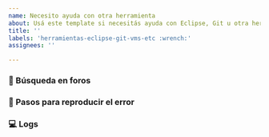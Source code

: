 ```yaml
---
name: Necesito ayuda con otra herramienta
about: Usá este template si necesitás ayuda con Eclipse, Git u otra herramienta.
title: ''
labels: 'herramientas-eclipse-git-vms-etc :wrench:'
assignees: ''

---
```


<!--
Contanos cuál es el contexto de tu duda o problema. No olvides buscar primero en el buscador de issues por si la duda ya fue resuelta antes. Si no se resuelve tu duda pero creés que el issue está relacionado, podés citarlo con un #.
-->

### 🔎 Búsqueda en foros
<!--
Contanos si investigaste sobre el tema en Google o en foros, y si encontraste algún post que sea de utilidad para darnos más contexto sobre el problema.
-->

### 📝 Pasos para reproducir el error
<!--
Contanos qué pasos seguiste en la interfaz de usuario para llegar hasta la duda o problema. Si se trata de comandos por consola, no subas capturas de pantalla, copiá el texto y pegalo acá. Podés darle formato código con (Ctrl + 'e').
-->

### 💻 Logs
<!--
Si obtuviste por consola o por pantalla algo que pueda ayudar a darnos más contexto, no subas capturas de pantalla, copiá el texto y pegalo acá. Podés darle formato código con (Ctrl + 'e'). Si el output es muy extenso, sentite libre de adjuntar un archivo de texto en su lugar.
-->
